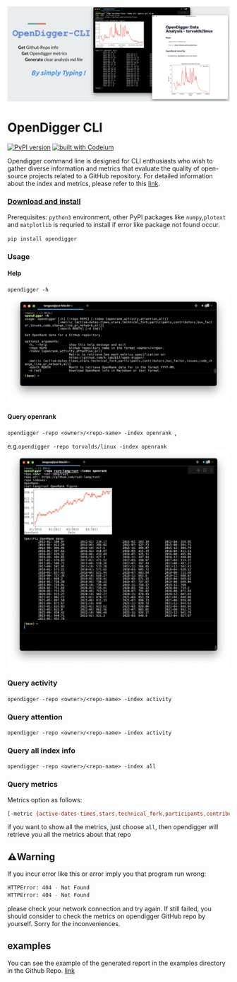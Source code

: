 ![image-20230605153711146](./README.assets/image-20230605153711146.png)

# OpenDigger CLI

[![PyPI version](https://badge.fury.io/py/opendigger.svg)](https://badge.fury.io/py/opendigger) [![built with Codeium](https://codeium.com/badges/main)](https://codeium.com)

Opendigger command line is designed for CLI enthusiasts who wish to gather diverse information and metrics that evaluate the quality of open-source projects related to a GitHub repository. For detailed information about the index and metrics, please refer to this [link](https://github.com/X-lab2017/open-digger).



###  [Download and install](https://pypi.org/project/opendigger/)

Prerequisites: `python3` environment, other PyPI packages like `numpy`,`plotext` and `matplotlib` is requried to install if error like package not found occur.

`pip install opendigger`



### Usage

#### Help

`opendigger -h`![截屏2023-06-05 15.52.43](./README.assets/opendigger-h.png)

#### Query openrank

`opendigger -repo <owner>/<repo-name> -index openrank `, 

e.g.`opendigger -repo torvalds/linux -index openrank`<img src="./README.assets/截屏2023-06-05 15.50.00.png" alt="截屏2023-06-05 15.50.00" style="zoom:50%;" />

### Query activity

`opendigger -repo <owner>/<repo-name> -index activity`

### Query attention

`opendigger -repo <owner>/<repo-name> -index activity`

### Query all index info

`opendigger -repo <owner>/<repo-name> -index all`

### Query metrics

Metrics option as follows:

```bash
[-metric {active-dates-times,stars,technical_fork,participants,contributors,bus_factor,issues,code_change_line,pr,network,all}]
```

if you want to show all the metrics, just choose `all`, then opendigger will retrieve you all the metrics about that repo



## ⚠️Warning

If you incur error like this or error imply you that program run wrong:

```bash
HTTPError: 404 - Not Found
HTTPError: 404 - Not Found
```

please check your network connection and try again. If still failed, you should consider to check the metrics on opendigger GitHub repo by yourself. Sorry for the inconveniences. 

## examples

You can see the example of the generated report in the examples directory in the Github Repo. [link](https://github.com/TOMYUE/opendigger-cli/tree/main/examples)
